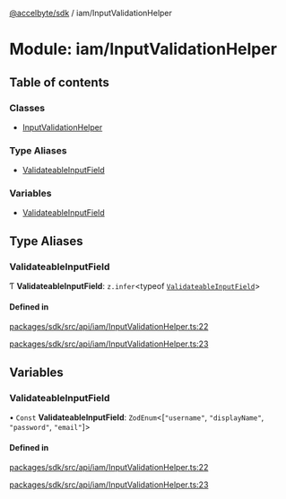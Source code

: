 [@accelbyte/sdk](../README.md) / iam/InputValidationHelper

# Module: iam/InputValidationHelper

## Table of contents

### Classes

- [InputValidationHelper](../classes/iam_InputValidationHelper.InputValidationHelper.md)

### Type Aliases

- [ValidateableInputField](iam_InputValidationHelper.md#validateableinputfield)

### Variables

- [ValidateableInputField](iam_InputValidationHelper.md#validateableinputfield-1)

## Type Aliases

### ValidateableInputField

Ƭ **ValidateableInputField**: `z.infer`<typeof [`ValidateableInputField`](iam_InputValidationHelper.md#validateableinputfield-1)\>

#### Defined in

[packages/sdk/src/api/iam/InputValidationHelper.ts:22](https://github.com/AccelByte/accelbyte-web-sdk/blob/7b90afb/packages/sdk/src/api/iam/InputValidationHelper.ts#L22)

[packages/sdk/src/api/iam/InputValidationHelper.ts:23](https://github.com/AccelByte/accelbyte-web-sdk/blob/7b90afb/packages/sdk/src/api/iam/InputValidationHelper.ts#L23)

## Variables

### ValidateableInputField

• `Const` **ValidateableInputField**: `ZodEnum`<[``"username"``, ``"displayName"``, ``"password"``, ``"email"``]\>

#### Defined in

[packages/sdk/src/api/iam/InputValidationHelper.ts:22](https://github.com/AccelByte/accelbyte-web-sdk/blob/7b90afb/packages/sdk/src/api/iam/InputValidationHelper.ts#L22)

[packages/sdk/src/api/iam/InputValidationHelper.ts:23](https://github.com/AccelByte/accelbyte-web-sdk/blob/7b90afb/packages/sdk/src/api/iam/InputValidationHelper.ts#L23)
